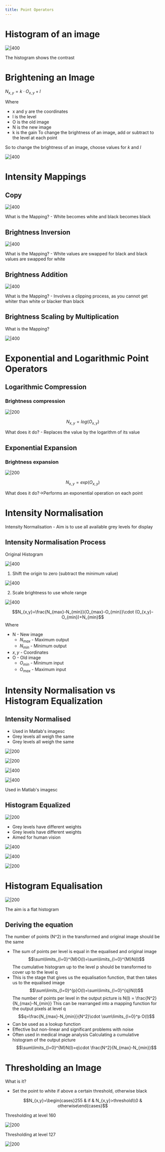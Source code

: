 ```yaml
---
title: Point Operators
---
```

# Histogram of an image

![|400](https://remnote-user-data.s3.amazonaws.com/7nH4rPBAlVRDXasCRZ7E8V-j856Rf8aR1ubAnmlUt3Dx6Mr_7d5D1hiNqwZ19WyFLem-H_kreDbEt8vMvwJnLmfaZlw6TVl1H3dbYcKJ7pOfj5_YsRJqDXFCOO9MbpKa.png)

The histogram shows the contrast
 
# Brightening an Image

$N_{x,y}=k\cdot O_{x,y} + l$

Where
- x and y are the coordinates 
- l is the level
- O is the old image
- N is the new image
- k is the gain
To change the brightness of an image, add or subtract to the level at each point

So to change the brightness of an image, choose values for $k$ and $l$

![|400](https://remnote-user-data.s3.amazonaws.com/CiQZ-oRyPwBVULu09_OrWcge-BtvEUGHrBLiY2_yVqSTGAURvksb7nx5micxvMTds84ccaSZJqg7g6u7JU-vWthi9ckuJg3liu-vqqi9SYMdawxdZYGI4N-FZU3fYHts.png) 
 
# Intensity Mappings
## Copy

![|400](https://remnote-user-data.s3.amazonaws.com/CduIDJwfhy1oPGyckj7iwy_Xt9fUXsSsZcC1U-KJGUNqqdeOeTWijhY_9sL-vgQ7v1YaDcnPyblitg1emrGPVhje10lnGCdnXLtL6OuxRhtAt7YGMOIWj9flyDuKiPVR.png)

What is the Mapping? - White becomes white and black becomes black 
## Brightness Inversion

![|400](https://remnote-user-data.s3.amazonaws.com/fh8KAus9iEHcOtKZwctf2jjeD-53-OIytUtEBQK4m0xh_x7bQNijHoK720JnOvSz-lGN_27D4WILLWmPYlBEEtlBhLyS9u8TQU7y6xXZCGWeO3f7Ias5FVWKyGErdLVn.png) 

What is the Mapping? - White values are swapped for black and black values are swapped for white

## Brightness Addition

![|400](https://remnote-user-data.s3.amazonaws.com/12DUf-6MAZAJGrt_67T2P7YY9d7nLq8w3mWk9L8WPc8om8cBbAjszZca5GSLIaiJNJWJJv9tJi-hFRlJJKejAYlkQGp77_aa36n31O7-11yM-cNEQoKcdEWXc4sMFrr9.png) 

What is the Mapping? - Involves a clipping process, as you cannot get whiter than white or blacker than black

## Brightness Scaling by Multiplication

What is the Mapping?

![|400](https://remnote-user-data.s3.amazonaws.com/aRx9GBtDCrd1CMietuO3TVUPmOk4JwoY1K6KGTPsKO3ZJ10TKlXkXMHsY-caSzE2zoSUFACQ3NAc_l1jCMoPIzgsHLzt494lukNfo0vmCkgZhd1yVdqyJylAEXcC-4UI.png) 

# Exponential and Logarithmic Point Operators
## Logarithmic Compression
### Brightness compression

![|200](https://remnote-user-data.s3.amazonaws.com/AWyiLa8PGwiJ9vz93oeum51FfNoRFXHMgxgk8Kye27-wMSl21Ym76YckETwKGI96Ms9NcXuJNrILBf7xeof_tcDcHR3jggkP0ckLjzW9louxQvfgxZJ3m2a1wpxwhNaW.png) 

$$N_{x,y}=log(O_{x,y}) $$

What does it do? - Replaces the value by the logarithm of its value
## Exponential Expansion
### Brightness expansion

 ![|200](https://remnote-user-data.s3.amazonaws.com/Qm-ubI-EKmOpbQUxHFbtKRSPGKMvg2nBbQuJPidU42OwWJVMQv__uSk_QfIdAleg8wtFz0QHyxj9-BFyjZ5UePDRf-tQAqzVB3FjH6VqIjZNtkoF3gfsV9j1l7oUA7D3.png) 

$$N_{x,y}=exp(O_{x,y})$$

What does it do?→Performs an exponential operation on each point

# Intensity Normalisation
Intensity Normalisation - Aim is to use all available grey levels for display
## Intensity Normalisation Process
Original Histogram

![|400](https://remnote-user-data.s3.amazonaws.com/BkS2MmNLNKwYmph3wyYTn8LFLXEeJ2NM42JFJHOGmrWFFusOa69MonNbhesv8SiJXkFuU2mUWVv-DINQGYF4LvUiKdGPP2l5lIptdSzqpvx67Dif_GiIXIIFtfYakRpi.png)

1. Shift the origin to zero (subtract the minimum value)

![|400](https://remnote-user-data.s3.amazonaws.com/N05Thqptywelz0hCsb1R2D07E2-YAK0zBnt4Xfh5GZqU-_fY5beROvWR1pgT7CqvyxPm5gDNyoYM9tbA6xMOIiplkYcswpdEZ3E0JUUAMzR4Km-eZ8p3OrFGPtDNz8CP.png) 
 
2. Scale brightness to use whole range

![|400](https://remnote-user-data.s3.amazonaws.com/PhSveFC1gJqeASuEnw7V6WrL1os9riWX8H9fx9Tk5fmYzAERNVzFY3WsVdZuILMJpQIlHDpW1sOC6QIoHRhyGGjiB5csPrtQkXMyRKBHvDP_FiPRnBPsejiniwGmuVNl.png) 

$$N_{x,y}=\frac{N_{max}-N_{min}}{O_{max}-O_{min}}\cdot (O_{x,y}-O_{min})+N_{min}$$
Where
- N - New image 
	- $N_{max}$ - Maximum output
	- $N_{min}$ - Minimum output
- $x,y$ - Coordinates
- O - Old image 
	- $O_{min}$ - Minimum input
	- $O_{max}$ - Maximum input

# Intensity Normalisation vs Histogram Equalization
## Intensity Normalised

- Used in Matlab's  imagesc
- Grey levels all weigh the same
- Grey levels all weigh the same

![|200](https://remnote-user-data.s3.amazonaws.com/VdyLwKK15lcZ9vtE932fIxY3N0U-GUlnvJ0nu5WJBmYp9wZa3F7vLukyNSHTucuI--XxGSpnXjLQJThDGR0NZSuqFdh3fDw30zSPu_cmX_qCfGej4NimJIPen8TOQ-pZ.png) 

![|200](https://remnote-user-data.s3.amazonaws.com/VdyLwKK15lcZ9vtE932fIxY3N0U-GUlnvJ0nu5WJBmYp9wZa3F7vLukyNSHTucuI--XxGSpnXjLQJThDGR0NZSuqFdh3fDw30zSPu_cmX_qCfGej4NimJIPen8TOQ-pZ.png)  

![|400](https://remnote-user-data.s3.amazonaws.com/KPYQI0jECosgTBzWl5nL27dtco3NfgBRrJ1kkBfDL2JoykqBR1yHPngsC7N7Hq-of6ieYwLUrC42-ZO9X9daPUvgjNPyWLSY8j1LoaGuMYxsxxGUaTrNNpEq02hTIwZc.png)  

![|400](https://remnote-user-data.s3.amazonaws.com/KPYQI0jECosgTBzWl5nL27dtco3NfgBRrJ1kkBfDL2JoykqBR1yHPngsC7N7Hq-of6ieYwLUrC42-ZO9X9daPUvgjNPyWLSY8j1LoaGuMYxsxxGUaTrNNpEq02hTIwZc.png) 

Used in Matlab's imagesc

## Histogram Equalized

![|200](https://remnote-user-data.s3.amazonaws.com/oGpaO2EnZMsttjm7KNod9enMGcHWbbHl_GIrWB9BQE8qjfXCo81aFZkf0F3MSEKT58nyzFSyipD1q8yXMxe-3axAHY1xudsvaVTT_pEzO7i2hbKr8-V7l8St5GRGtq36.png)  

- Grey levels have different weights
- Grey levels have different weights
- Aimed for human vision

![|400](https://remnote-user-data.s3.amazonaws.com/e7iUlWwaeED5t08N9fl4-KwF1sB8YQUx8oqKqAGkzGh3Pxv_XnMOVnLUt6UWLjTCQ_cTRPXDOL_18peVxGpCEMkQ-dVJgpksCWdbxxt0xUNZ_ecIm2Lkm6BTbnv4DYvU.png) 

![|400](https://remnote-user-data.s3.amazonaws.com/e7iUlWwaeED5t08N9fl4-KwF1sB8YQUx8oqKqAGkzGh3Pxv_XnMOVnLUt6UWLjTCQ_cTRPXDOL_18peVxGpCEMkQ-dVJgpksCWdbxxt0xUNZ_ecIm2Lkm6BTbnv4DYvU.png)  

![|200](https://remnote-user-data.s3.amazonaws.com/oGpaO2EnZMsttjm7KNod9enMGcHWbbHl_GIrWB9BQE8qjfXCo81aFZkf0F3MSEKT58nyzFSyipD1q8yXMxe-3axAHY1xudsvaVTT_pEzO7i2hbKr8-V7l8St5GRGtq36.png) 

# Histogram Equalisation

![|200](https://remnote-user-data.s3.amazonaws.com/lojllLfXhNlF9c-tNV8kpFVLDHv5CDBkOE1azZHw1hdS25LBoE8G_Ra-r2jGNFPTqc6ZMWPaeGuzJF7lTJJgNAL9J1hP2XqQ0Jng7Y_3XlbCzykkA-hK3zKbn4Tsv_j2.png) 

The aim is a flat histogram

## Deriving the equation

The number of points (N^2) in the transformed and original image should be the same
- The sum of points per level is equal in the equalised and original image
$$\sum\limits_{l=0}^{M}O(l)=\sum\limits_{l=0}^{M}N(l)$$
The cumulative histogram up to the level p should be transformed to cover up to the level q
- This is the stage that gives us the equalisation function, that then takes us to the equalised image
$$\sum\limits_{l=0}^{p}O(l)=\sum\limits_{l=0}^{q}N(l)$$
The number of points per level in the output picture is N(l) = \frac{N^2}{N_{max}-N_{min}}
This can be rearranged into a mapping function for the output pixels at level q  
$$q=\frac{N_{max}-N_{min}}{N^2}\cdot \sum\limits_{l=0}^p O(l)$$
- Can be used as a lookup function
- Effective but non-linear and significant problems with noise
- Often used in medical image analysis
Calculating a cumulative histogram of the output picture
$$\sum\limits_{l=0}^{M}N(l)=q\cdot \frac{N^2}{N_{max}-N_{min}}$$ 

# Thresholding an Image

What is it?
- Set the point to white if above a certain threshold, otherwise black

$$N_{x,y}=\begin{cases}255 & if & N_{x,y}>threshold\\0 & otherwise\end{cases}$$

Thresholding at level 160

![|200](https://remnote-user-data.s3.amazonaws.com/G5arlwbtidFIklArByboCOSPTzjKoLiLiTV_zc_rTs1LaLrs-XF_9u0_pwVDKW98N3nCxvrxtZmZ25XiUM_G4JKriKEP0N2nkP1XLxjB2nUBpFc8wF_InxDPV70WZ4x3.png) 

Thresholding at level 127

![|200](https://remnote-user-data.s3.amazonaws.com/nnLhSsmAFeImLUVie9DSrhVuK-QwxWduhOnhHG2kpmcEfc4lpnVOPA1PBmWuuPIHOO4mx2u7RYKh2WOQbURTCoBrFxJDYQvJfWcyRUK0kbLaVSVF8Ts8uhpXwiLO4WMB.png) 
